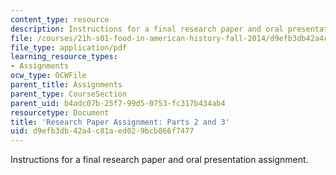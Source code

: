 ```yaml
---
content_type: resource
description: Instructions for a final research paper and oral presentation assignment.
file: /courses/21h-s01-food-in-american-history-fall-2014/d9efb3db42a4c81aed029bcb866f7477_MIT21H_S01F14_GuidPar2and3.pdf
file_type: application/pdf
learning_resource_types:
- Assignments
ocw_type: OCWFile
parent_title: Assignments
parent_type: CourseSection
parent_uid: b4adc07b-25f7-99d5-0753-fc317b434ab4
resourcetype: Document
title: 'Research Paper Assignment: Parts 2 and 3'
uid: d9efb3db-42a4-c81a-ed02-9bcb866f7477
---
```

Instructions for a final research paper and oral presentation assignment.

